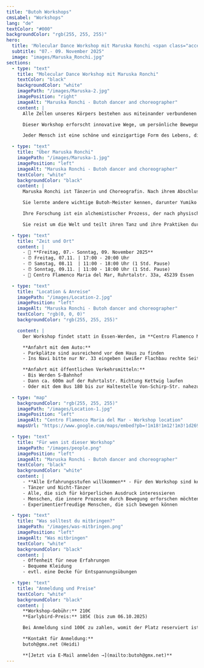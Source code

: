 ```yaml
---
title: "Butoh Workshops"
cmsLabel: "Workshops"
lang: "de"
textColor: "#000"
backgroundColor: "rgb(255, 255, 255)"
hero:
  title: 'Molecular Dance Workshop mit Maruska Ronchi <span class="accent">in&nbsp;Essen</span>'
  subtitle: "07.- 09. November 2025"
  image: "images/Maruska_Ronchi.jpg"
sections:
  - type: "text"
    title: "Molecular Dance Workshop mit Maruska Ronchi"
    textColor: "black"
    backgroundColor: "white"
    imagePath: "/images/Maruska-2.jpg"
    imagePosition: "right"
    imageAlt: "Maruska Ronchi - Butoh dancer and choreographer"
    content: |
      Alle Zellen unseres Körpers bestehen aus miteinander verbundenen Atomen. Diese Verbindungen befinden sich in ständiger Transformation, verändern sich, brechen auseinander und verbinden sich wieder, in einem ewigen Tanz, der durch Raum und Energie ermöglicht wird. Auch die menschliche Existenz beruht auf Verbindungen und Austausch. Um diese Verbindungen zu verstehen, brauchen wir Raum und Stille, damit wir den Tanz des Lebens spüren können.

      Dieser Workshop erforscht innovative Wege, um persönliche Bewegungen zu schaffen, wobei der Schwerpunkt auf den Räumen und der Stille zwischen den Bewegungen in unserem Körper liegt. Geführte Erkundungen mit konkreten und abstrakten Bildern helfen uns, neue Interaktionen mit dem Raum und anderen zu entdecken. Die Stille zwischen den Bewegungen ist der Türöffner für neue Möglichkeiten.

      Jeder Mensch ist eine schöne und einzigartige Form des Lebens, die mit allem verbunden ist. Lasst uns unsere einzigartigen Eigenschaften und Bewegungen entdecken und sie als Geschenke mit anderen teilen, um die Bande zu stärken, die uns verbinden.

  - type: "text"
    title: "Über Maruska Ronchi"
    imagePath: "/images/Maruska-1.jpg"
    imagePosition: "left"
    imageAlt: "Maruska Ronchi - Butoh dancer and choreographer"
    textColor: "white"
    backgroundColor: "black"
    content: |
      Maruska Ronchi ist Tänzerin und Choreografin. Nach ihrem Abschluss in Zeitgenössischem Tanz lernte sie 2009 durch Atsushi Takenouchi den Butoh kennen. Sie studierte 14 Jahre lang bei ihm und wurde seine Assistentin an der Butoh-Schule in Italien, wo sie intensiv praktizieren, lernen und lehren konnte.

      Sie lernte andere wichtige Butoh-Meister kennen, darunter Yumiko Yoshioka, Yoshito Ohno, Minako Seki, Seisaku, Carlotta Ikeda, Ima Tenko, Natsu Nakajima, Semimaru (Sankai Yuku), Imre Tohrman und Masaki Iwana.

      Ihre Forschung ist ein alchemistischer Prozess, der nach physischer und spiritueller Verwandlung in der Materie des Körpers strebt. Sie untersucht nicht nur die Bewegung, sondern auch die Stille, die Leere, die Ruhe und den Raum dazwischen.

      Sie reist um die Welt und teilt ihren Tanz und ihre Praktiken durch Performances, Workshops und die Zusammenarbeit mit internationalen Künstlern. Sie präsentiert ihre Werke in vielen Ländern Europas, sowie in Kanada, Mauritius und Japan.

  - type: "text"
    title: "Zeit und Ort"
    content: |
      - 📅 **Freitag, 07.- Sonntag, 09. November 2025**
      - ⏰ Freitag, 07.11. | 17:00 - 20:00 Uhr  
      - ⏰ Samstag, 08.11  | 11:00 - 18:00 Uhr (1 Std. Pause)  
      - ⏰ Sonntag, 09.11. | 11:00 - 18:00 Uhr (1 Std. Pause)  
      - 📍 Centro Flamenco Maria del Mar, Ruhrtalstr. 33a, 45239 Essen

  - type: "text"
    title: "Location & Anreise"
    imagePath: "/images/Location-2.jpg"
    imagePosition: "left"
    imageAlt: "Maruska Ronchi - Butoh dancer and choreographer"
    textColor: "rgb(0, 0, 0)"
    backgroundColor: "rgb(255, 255, 255)"

    content: |
      Der Workshop findet statt in Essen-Werden, im **Centro Flamenco Maria del Mar**, Ruhrtalstr. 33a, 45239 Essen. Dort sind wir in einem großen, hellen Tanzraum mit erstklassigem Schwingboden. Umkleiden sind vorhanden.

      **Anfahrt mit dem Auto:**
      - Parkplätze sind ausreichend vor dem Haus zu finden
      - Ins Navi bitte nur Nr. 33 eingeben (weißer Flachbau rechte Seite)

      **Anfahrt mit öffentlichen Verkehrsmitteln:**
      - Bis Werden S-Bahnhof
      - Dann ca. 600m auf der Ruhrtalstr. Richtung Kettwig laufen
      - Oder mit dem Bus 180 bis zur Haltestelle Von-Schirp-Str. nahezu vor der Tür

  - type: "map"
    backgroundColor: "rgb(255, 255, 255)"
    imagePath: "/images/Location-1.jpg"
    imagePosition: "left"
    imageAlt: "Centro Flamenco Maria del Mar - Workshop location"
    mapsUrl: "https://www.google.com/maps/embed?pb=!1m18!1m12!1m3!1d2694.3466940305034!2d6.989697076642!3d51.383168319771265!2m3!1f0!2f0!3f0!3m2!1i1024!2i768!4f13.1!3m3!1m2!1s0x47b8c4aefe795181%3A0xe5ba95fb8afa786a!2sCentro%20Flamenco%20Mar%C3%ADa%20del%20Mar!5e1!3m2!1sen!2sde!4v1753594603948!5m2!1sen!2sde"

  - type: "text"
    title: "Für wen ist dieser Workshop"
    imagePath: "/images/people.png"
    imagePosition: "left"
    imageAlt: "Maruska Ronchi - Butoh dancer and choreographer"
    textColor: "black"
    backgroundColor: "white"
    content: |
      - **Alle Erfahrungsstufen willkommen** - Für den Workshop sind keine tänzerischen Vorkenntnisse erforderlich
      - Tänzer und Nicht-Tänzer
      - Alle, die sich für körperlichen Ausdruck interessieren
      - Menschen, die innere Prozesse durch Bewegung erforschen möchten
      - Experimentierfreudige Menschen, die sich bewegen können

  - type: "text"
    title: "Was solltest du mitbringen?"
    imagePath: "/images/was-mitbringen.png"
    imagePosition: "left"
    imageAlt: "Was mitbringen"
    textColor: "white"
    backgroundColor: "black"
    content: |
      - Offenheit für neue Erfahrungen
      - Bequeme Kleidung
      - evtl. eine Decke für Entspannungsübungen

  - type: "text"
    title: "Anmeldung und Preise"
    textColor: "white"
    backgroundColor: "black"
    content: |
      **Workshop-Gebühr:** 210€  
      **Earlybird-Preis:** 185€ (bis zum 06.10.2025)

      Bei Anmeldung sind 100€ zu zahlen, womit der Platz reserviert ist. Die Teilnehmerzahl ist begrenzt, um eine intensive und persönliche Atmosphäre zu gewährleisten.

      **Kontakt für Anmeldung:**  
      butoh@gmx.net (Heidi)

      **[Jetzt via E-Mail anmelden →](mailto:butoh@gmx.net)**
---
```

